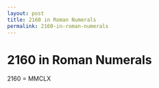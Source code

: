 ```yaml
---
layout: post
title: 2160 in Roman Numerals
permalink: 2160-in-roman-numerals
---
```


# 2160 in Roman Numerals

2160 = MMCLX
